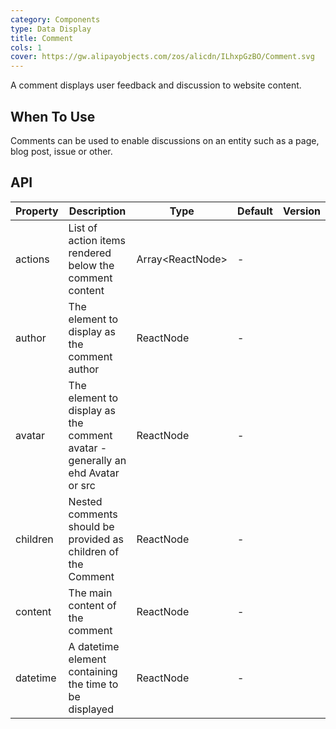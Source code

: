 ```yaml
---
category: Components
type: Data Display
title: Comment
cols: 1
cover: https://gw.alipayobjects.com/zos/alicdn/ILhxpGzBO/Comment.svg
---
```


A comment displays user feedback and discussion to website content.

## When To Use

Comments can be used to enable discussions on an entity such as a page, blog post, issue or other.

## API

| Property | Description | Type | Default | Version |
| --- | --- | --- | --- | --- |
| actions | List of action items rendered below the comment content | Array&lt;ReactNode> | - |  |
| author | The element to display as the comment author | ReactNode | - |  |
| avatar | The element to display as the comment avatar - generally an ehd Avatar or src | ReactNode | - |  |
| children | Nested comments should be provided as children of the Comment | ReactNode | - |  |
| content | The main content of the comment | ReactNode | - |  |
| datetime | A datetime element containing the time to be displayed | ReactNode | - |  |
